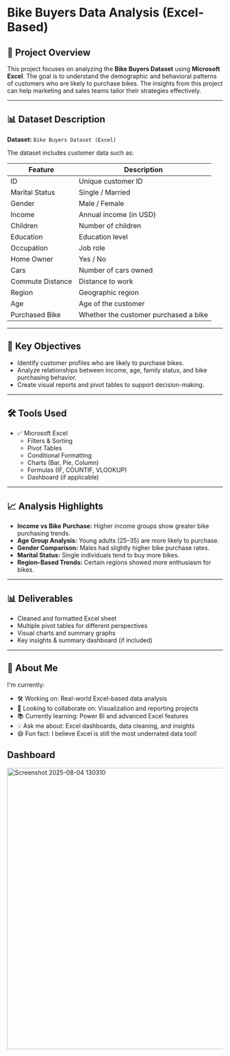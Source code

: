 # Bike Buyers Data Analysis (Excel-Based)

## 📌 Project Overview

This project focuses on analyzing the **Bike Buyers Dataset** using **Microsoft Excel**. The goal is to understand the demographic and behavioral patterns of customers who are likely to purchase bikes. The insights from this project can help marketing and sales teams tailor their strategies effectively.

---

## 📊 Dataset Description

**Dataset:** `Bike Buyers Dataset (Excel)`

The dataset includes customer data such as:

| Feature           | Description                              |
|------------------|------------------------------------------|
| ID               | Unique customer ID                        |
| Marital Status   | Single / Married                          |
| Gender           | Male / Female                             |
| Income           | Annual income (in USD)                    |
| Children         | Number of children                        |
| Education        | Education level                           |
| Occupation       | Job role                                  |
| Home Owner       | Yes / No                                  |
| Cars             | Number of cars owned                      |
| Commute Distance | Distance to work                          |
| Region           | Geographic region                         |
| Age              | Age of the customer                       |
| Purchased Bike   | Whether the customer purchased a bike     |

---

## 🎯 Key Objectives

- Identify customer profiles who are likely to purchase bikes.
- Analyze relationships between income, age, family status, and bike purchasing behavior.
- Create visual reports and pivot tables to support decision-making.

---

## 🛠️ Tools Used

- ✅ Microsoft Excel
  - Filters & Sorting
  - Pivot Tables
  - Conditional Formatting
  - Charts (Bar, Pie, Column)
  - Formulas (IF, COUNTIF, VLOOKUP)
  - Dashboard (if applicable)

---

## 📈 Analysis Highlights

- **Income vs Bike Purchase:** Higher income groups show greater bike purchasing trends.
- **Age Group Analysis:** Young adults (25–35) are more likely to purchase.
- **Gender Comparison:** Males had slightly higher bike purchase rates.
- **Marital Status:** Single individuals tend to buy more bikes.
- **Region-Based Trends:** Certain regions showed more enthusiasm for bikes.

---

## 📊 Deliverables

- Cleaned and formatted Excel sheet
- Multiple pivot tables for different perspectives
- Visual charts and summary graphs
- Key insights & summary dashboard (if included)

---

## 🤝 About Me

I'm currently:
- 🛠 Working on: Real-world Excel-based data analysis
- 🤝 Looking to collaborate on: Visualization and reporting projects
- 📚 Currently learning: Power BI and advanced Excel features
- 💡 Ask me about: Excel dashboards, data cleaning, and insights
- 😄 Fun fact: I believe Excel is still the most underrated data tool!

## Dashboard 
<img width="881" height="657" alt="Screenshot 2025-08-04 130310" src="https://github.com/user-attachments/assets/b59939ce-0b35-45e9-85cd-21b80b724c63" />

